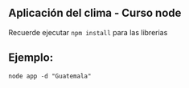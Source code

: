 ## Aplicación del clima - Curso node

Recuerde ejecutar ```npm install``` para las librerias

## Ejemplo:
``
node app -d "Guatemala"
``